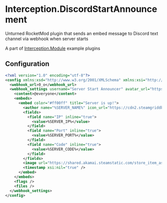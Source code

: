 # Interception.DiscordStartAnnouncement

Unturned RocketMod plugin that sends an embed message to Discord text channel via webhook when server starts
	
A part of [Interception.Module](https://github.com/interception-plugins/Interception.Module) example plugins

## Configuration

```xml
<?xml version="1.0" encoding="utf-8"?>
<config xmlns:xsd="http://www.w3.org/2001/XMLSchema" xmlns:xsi="http://www.w3.org/2001/XMLSchema-instance">
  <webhook_url>0_o</webhook_url>
  <webhook_settings username="Server Start Announcer" avatar_url="https://avatars.akamai.steamstatic.com/08c9944b3176faed9e762311495d14e2860a538a_full.jpg">
    <content>@everyone</content>
    <embeds>
      <embed color="#ff00ff" title="Server is up!">
        <author name="%SERVER_NAME%" icon_url="https://cdn2.steamgriddb.com/icon/775a46e8c6d09ce5548db66cc249435c/32/1024x1024.png" />
        <fields>
          <field name="IP" inline="true">
            <value>%SERVER_IP%</value>
          </field>
          <field name="Port" inline="true">
            <value>%SERVER_PORT%</value>
          </field>
          <field name="Code" inline="true">
            <value>%SERVER_CODE%</value>
          </field>
        </fields>
        <image url="https://shared.akamai.steamstatic.com/store_item_assets/steam/apps/304930/capsule_616x353.jpg" />
        <timestamp xsi:nil="true" />
      </embed>
    </embeds>
    <flags />
    <files />
  </webhook_settings>
</config>
```